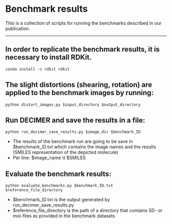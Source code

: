 # Benchmark results

This is a collection of scripts for running the benchmarks described in our publication.

_________________

## In order to replicate the benchmark results, it is necessary to install RDKit.

```
conda install -c rdkit rdkit
``` 

## The slight distortions (shearing, rotation) are applied to the benchmark images by running:

```
python distort_images.py $input_directory $output_directory
```

## Run DECIMER and save the results in a file:
```
python run_decimer_save_results.py $image_dir $benchmark_ID
```

- The results of the benchmark run are going to be save in $benchmark_ID.txt which contains the image names and the results (SMILES representation of the depicted molecule)
- Per line: $image_name \t $SMILES

## Evaluate the benchmark results:
```
python evaluate_benchmarks.py $benchmark_ID.txt $reference_file_directory
```
- $benchmark_ID.txt is the output generated by run_decimer_save_results.py
- $reference_file_directory is the path of a directory that contains SD- or mol-files as provided in the benchmark datasets
